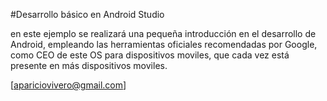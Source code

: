 #Desarrollo básico en Android Studio

en este ejemplo se realizará una pequeña introducción en el desarrollo de Android, 
empleando las herramientas oficiales recomendadas por Google, como CEO de este OS
para dispositivos moviles, que cada vez está presente en más dispositivos moviles.

[apariciovivero@gmail.com]
